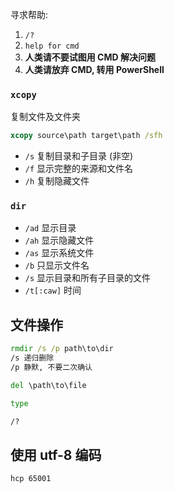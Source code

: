 寻求帮助: 
1. `/?`
2. `help for cmd`
3. **人类请不要试图用 CMD 解决问题**
4. **人类请放弃 CMD, 转用 PowerShell**

### `xcopy`

复制文件及文件夹

```cmd
xcopy source\path target\path /sfh 
```

- `/s` 复制目录和子目录 (非空)
- `/f` 显示完整的来源和文件名
- `/h` 复制隐藏文件

### `dir`

- `/ad` 显示目录
- `/ah` 显示隐藏文件
- `/as` 显示系统文件
- `/b` 只显示文件名
- `/s` 显示目录和所有子目录的文件
- `/t[:caw]` 时间

## 文件操作

```cmd
rmdir /s /p path\to\dir
/s 递归删除
/p 静默, 不要二次确认

del \path\to\file

type 

/?
```

## 使用 utf-8 编码

`hcp 65001`
